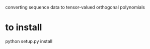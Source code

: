 converting sequence data to tensor-valued orthogonal polynomials
# to install 
python setup.py install